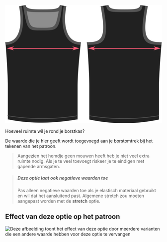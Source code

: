 ![De optie voor overwijdte aan de borst bij Aaron](./chestease.svg)

Hoeveel ruimte wil je rond je borstkas?

De waarde die je hier geeft wordt toegevoegd aan je borstomtrek bij het tekenen van het patroon.

> Aangezien het hemdje geen mouwen heeft heb je niet veel extra ruimte nodig. Als je te veel toevoegt riskeer je te eindigen met gapende armsgaten.

> ##### Deze optie laat ook negatieve waarden toe
>
> Pas alleen negatieve waarden toe als je elastisch materiaal gebruikt en wil dat het aansluitend past. Algemene stretch zou moeten aangepast worden met de **stretch** optie.

## Effect van deze optie op het patroon

![Deze afbeelding toont het effect van deze optie door meerdere varianten die een andere waarde hebben voor deze optie te vervangen](aaron\_chestease\_sample.svg "Effect van deze optie op het patroon")
